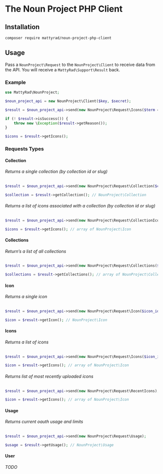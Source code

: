 # The Noun Project PHP Client

## Installation

`composer require mattyrad/noun-project-php-client`

## Usage

Pass a `NounProject\Request` to the `NounProject\Client` to receive data from the API. You will receive a `MattyRad\Support\Result` back.

### Example

```php
use MattyRad\NounProject;

$noun_project_api = new NounProject\Client($key, $secret);

$result = $noun_project_api->send(new NounProject\Request\Icons($term = 'feather', $limit_to_public_domain = true));

if (! $result->isSuccess()) {
    throw new \Exception($result->getReason());
}

$icons = $result->getIcons();
```

### Requests Types

#### Collection

###### Returns a single collection (by collection id or slug)

```php
$result = $noun_project_api->send(new NounProject\Request\Collection($collection_id_or_slug = 123));

$collection = $result->getCollection(); // NounProject\Collection
```

###### Returns a list of icons associated with a collection (by collection id or slug)

```php
$result = $noun_project_api->send(new NounProject\Request\CollectionIcons($collection_id_or_slug = 123));

$icons = $result->getIcons(); // array of NounProject\Icon
```

#### Collections

###### Return’s a list of all collections

```php
$result = $noun_project_api->send(new NounProject\Request\Collections($limit = 1000, $offset = 2, $page = 10));

$collections = $result->getCollections(); // array of NounProject\Collection
```

#### Icon

###### Returns a single icon

```php
$result = $noun_project_api->send(new NounProject\Request\Icon($icon_id_or_term = 123));

$icon = $result->getIcon(); // NounProject\Icon
```

#### Icons

###### Returns a list of icons

```php
$result = $noun_project_api->send(new NounProject\Request\Icons($icon_id_or_term = 'feather'));

$icon = $result->getIcons(); // array of NounProject\Icon
```

###### Returns list of most recently uploaded icons

```php
$result = $noun_project_api->send(new NounProject\Request\RecentIcons);

$icon = $result->getIcons(); // array of NounProject\Icon
```

#### Usage

###### Returns current oauth usage and limits

```php
$result = $noun_project_api->send(new NounProject\Request\Usage);

$usage = $result->getUsage(); // NounProject\Usage
```

#### User

###### TODO
